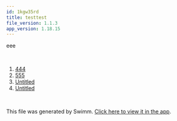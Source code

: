 ```yaml
---
id: 1kgw35rd
title: testtest
file_version: 1.1.3
app_version: 1.18.15
---
```


<!-- Intro - Do not remove this comment -->
eee

<br/>

<!-- Steps - Do not remove this comment -->
1. [444](444.wddb5rmy.sw.md)
2. [555](555.mr0oytl6.sw.md)
3. [Untitled](untitled.kbe5zgeq.sw.md)
4. [Untitled](untitled.lwcaymxp.sw.md)


<br/>

This file was generated by Swimm. [Click here to view it in the app](http://localhost:5000/repos/Z2l0aHViJTNBJTNBc3ItZXh0ZW5zaW9uJTNBJTNBZG91ZWs=/playlists/1kgw35rd).
